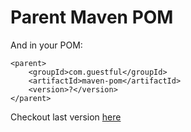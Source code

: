 Parent Maven POM
================

And in your POM:

```
<parent>
    <groupId>com.guestful</groupId>
    <artifactId>maven-pom</artifactId>
    <version>?</version>
</parent>
```

Checkout last version [here](https://bintray.com/guestful/maven/maven-pom/view)
